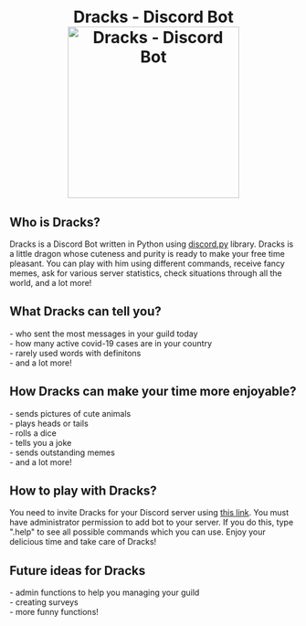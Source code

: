 <h1 align="center">
  <br>
  Dracks - Discord Bot
  <br>
  <a href="https://github.com/dpalatynski/DiscordBot"><img src="https://user-images.githubusercontent.com/57257514/135743956-60435972-faf1-4afa-9c9d-4c6de4582c27.jpg" alt="Dracks - Discord Bot" width="300" height="300"></a>
</h1>
<h2> Who is Dracks? </h2>
Dracks is a Discord Bot written in Python using <a href="https://github.com/Rapptz/discord.py/">discord.py</a> library.
Dracks is a little dragon whose cuteness and purity is ready to make your free time pleasant. You can play with him using different commands, receive fancy memes, ask for various server statistics, check situations through all the world, and a lot more!
<br>
<h2> What Dracks can tell you? </h2>
- who sent the most messages in your guild today <br>
- how many active covid-19 cases are in your country <br>
- rarely used words with definitons <br> 
- and a lot more!
<br>
<h2> How Dracks can make your time more enjoyable? </h2>
- sends pictures of cute animals <br> 
- plays heads or tails <br>
- rolls a dice <br>
- tells you a joke <br>
- sends outstanding memes <br>
- and a lot more!
<br>
<h2> How to play with Dracks? </h2>
You need to invite Dracks for your Discord server using <a href="https://discord.com/api/oauth2/authorize?client_id=870351600177266699&permissions=8&scope=bot">this link</a>. You must have administrator permission to add bot to your server. If you do this, type ".help" to see all possible commands which you can use. Enjoy your delicious time and take care of Dracks!
<br>
<h2> Future ideas for Dracks </h2>
- admin functions to help you managing your guild <br>
- creating surveys <br>
- more funny functions!
